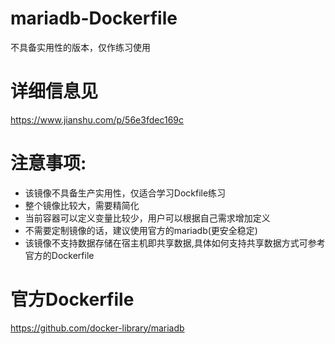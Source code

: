 # mariadb-Dockerfile
不具备实用性的版本，仅作练习使用

# 详细信息见
https://www.jianshu.com/p/56e3fdec169c

# 注意事项:
- 该镜像不具备生产实用性，仅适合学习Dockfile练习
- 整个镜像比较大，需要精简化
- 当前容器可以定义变量比较少，用户可以根据自己需求增加定义
- 不需要定制镜像的话，建议使用官方的mariadb(更安全稳定)
- 该镜像不支持数据存储在宿主机即共享数据,具体如何支持共享数据方式可参考官方的Dockerfile

# 官方Dockerfile
https://github.com/docker-library/mariadb
